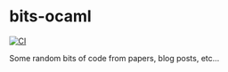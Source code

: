 # bits-ocaml

[![CI](https://github.com/henrytill/bits-ocaml/actions/workflows/ci.yml/badge.svg)](https://github.com/henrytill/bits-ocaml/actions/workflows/ci.yml)

Some random bits of code from papers, blog posts, etc...
